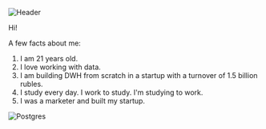 ![Header](https://github.com/ZhDmitriy/ZhDmitriy/assets/141666797/a0369d98-09fc-413d-9b38-aeb16dec744e)

Hi!

A few facts about me:
1. I am 21 years old.
2. I love working with data.
3. I am building DWH from scratch in a startup with a turnover of 1.5 billion rubles.
4. I study every day. I work to study. I'm studying to work.
5. I was a marketer and built my startup.

![Postgres](https://img.shields.io/badge/postgres-%23316192.svg?style=for-the-badge&logo=postgresql&logoColor=white)
